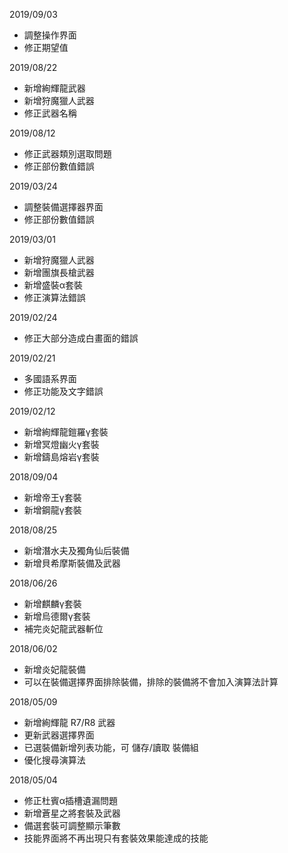 2019/09/03

* 調整操作界面
* 修正期望值

2019/08/22

* 新增絢輝龍武器
* 新增狩魔獵人武器
* 修正武器名稱

2019/08/12

* 修正武器類別選取問題
* 修正部份數值錯誤

2019/03/24

* 調整裝備選擇器界面
* 修正部份數值錯誤

2019/03/01

* 新增狩魔獵人武器
* 新增團旗長槍武器
* 新增盛裝α套裝
* 修正演算法錯誤

2019/02/24

* 修正大部分造成白畫面的錯誤

2019/02/21

* 多國語系界面
* 修正功能及文字錯誤

2019/02/12

* 新增絢輝龍鎧羅γ套裝
* 新增冥燈幽火γ套裝
* 新增鑄島熔岩γ套裝

2018/09/04

* 新增帝王γ套裝
* 新增鋼龍γ套裝

2018/08/25

* 新增潛水夫及獨角仙后裝備
* 新增貝希摩斯裝備及武器

2018/06/26

* 新增麒麟γ套裝
* 新增烏德爾γ套裝
* 補完炎妃龍武器斬位

2018/06/02

* 新增炎妃龍裝備
* 可以在裝備選擇界面排除裝備，排除的裝備將不會加入演算法計算

2018/05/09

* 新增絢輝龍 R7/R8 武器
* 更新武器選擇界面
* 已選裝備新增列表功能，可 儲存/讀取 裝備組
* 優化搜尋演算法

2018/05/04

* 修正杜賓α插槽遺漏問題
* 新增蒼星之將套裝及武器
* 備選套裝可調整顯示筆數
* 技能界面將不再出現只有套裝效果能達成的技能

